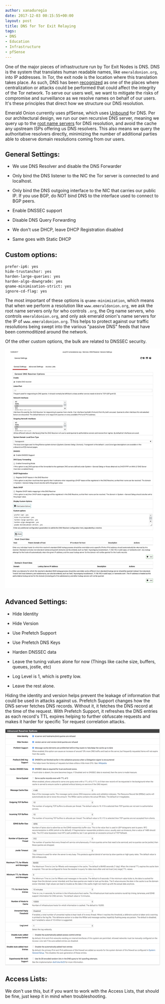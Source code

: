 ```yaml
---
author: xanaduregio
date: 2017-12-03 00:15:55+00:00
layout: post
title: DNS for Tor Exit Relaying
tags:
- DNS
- Education
- Infrastructure
- pfSense
---
```


One of the major pieces of infrastructure run by Tor Exit Nodes is DNS. DNS is the system that translates human readable names, like `emeraldonion.org`, into IP addresses. In Tor, the exit node is the location where this translation takes place. As such, DNS has been [recognized](https://lists.torproject.org/pipermail/metrics-team/2016-February/000078.html) as one of the places where centralization or attacks could be performed that could affect the integrity of the Tor network. To serve our users well, we want to mitigate the risks of compromise and surveillance as we resolve names on behalf of our users. It's these principles that direct how we structure our DNS resolution.



Emerald Onion currently uses pfSense, which uses [Unbound](https://unbound.net/) for DNS. Per our architectural design, we run our own recursive DNS server, meaning we query up to the [root name servers](https://en.wikipedia.org/wiki/Root_name_server) for DNS resolution, and avoid the cache any upstream ISPs offering us DNS resolvers. This also means we query the authoritative resolvers directly, minimizing the number of additional parties able to observe domain resolutions coming from our users.


## General Settings:





 	
  * We use DNS Resolver and disable the DNS Forwarder

 	
  * Only bind the DNS listener to the NIC the Tor server is connected to and localhost.

 	
  * Only bind the DNS outgoing interface to the NIC that carries our public IP. If you use BGP, do NOT bind DNS to the interface used to connect to BGP peers.

 	
  * Enable DNSSEC support

 	
  * Disable DNS Query Forwarding

 	
  * We don't use DHCP, leave DHCP Registration disabled

 	
  * Same goes with Static DHCP




## Custom options:



    
    prefer-ip6: yes
    hide-trustanchor: yes
    harden-large-queries: yes
    harden-algo-downgrade: yes
    qname-minimisation-strict: yes
    ignore-cd-flag: yes


The most important of these options is `qname-minimization`, which means that when we perform a resolution like `www.emeraldonion.org`, we ask the root name servers only for who controls `.org`, the Org name servers, who controls `emeraldonion.org`, and only ask emerald onion's name servers for the IP of `www.emeraldonion.org`. This helps to protect against our traffic resolutions being swept into the various "passive DNS" feeds that have been commoditized around the network.

Of the other custom options, the bulk are related to DNSSEC security.



[![](/images/general.jpg)](/images/general.jpg)


## Advanced Settings:





 	
  * Hide Identity

 	
  * Hide Version

 	
  * Use Prefetch Support

 	
  * Use Prefetch DNS Keys

 	
  * Harden DNSSEC data

 	
  * Leave the tuning values alone for now (Things like cache size, buffers, queues, jostle, etc)

 	
  * Log Level is 1, which is pretty low.

 	
  * Leave the rest alone.


Hiding the identity and version helps prevent the leakage of information that could be used in attacks against us. Prefetch Support changes how the DNS server fetches DNS records. Without it, it fetches the DNS record at the time of the request. With Prefetch Support, it refreshes the DNS entries as each record's TTL expires helping to further obfuscate requests and makes it harder for specific Tor request correlation attacks.

![](/images/screencapture-23-129-64-2-services_unbound_advanced-php-1513541167725.png)


## Access Lists:


We don't use this, but if you want to work with the Access Lists, that should be fine, just keep it in mind when troubleshooting.
